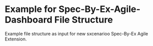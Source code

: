 # Example for Spec-By-Ex-Agile-Dashboard File Structure

Example file structure as input for new sxcenarioo Spec-By-Ex Agile Extension.
